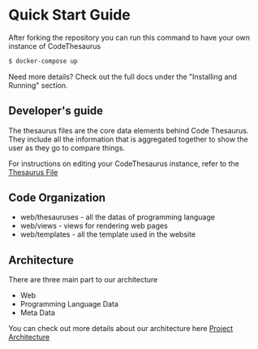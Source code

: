 # Quick Start Guide

After forking the repository you can run this command to have your own instance of CodeThesaurus

```bash
$ docker-compose up
```
Need more details? Check out the full docs under the "Installing and Running" section.

## Developer's guide
The thesaurus files are the core data elements behind Code Thesaurus. They include all the information that is aggregated together to show the user as they go to compare things.

For instructions on editing your CodeThesaurus instance, refer to the [Thesaurus File](../thesaurus/index.md)


## Code Organization
- web/thesauruses - all the datas of programming language
- web/views - views for rendering web pages
- web/templates - all the template used in the website


## Architecture
There are three main part to our architecture

- Web
- Programming Language Data
- Meta Data

You can check out more details about our architecture here [Project Architecture](../website/project-architecture.md)
